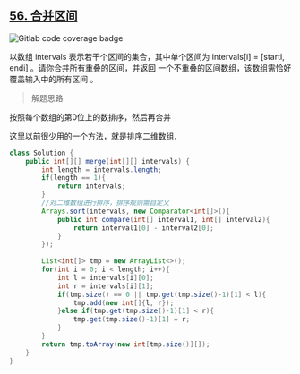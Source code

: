 ## [56. 合并区间](https://leetcode.cn/problems/merge-intervals/)

![Gitlab code coverage badge](https://img.shields.io/badge/难度-中等-yellow)

以数组 intervals 表示若干个区间的集合，其中单个区间为 intervals[i] = [starti, endi] 。请你合并所有重叠的区间，并返回 一个不重叠的区间数组，该数组需恰好覆盖输入中的所有区间 。

> 解题思路

按照每个数组的第0位上的数排序，然后再合并

这里以前很少用的一个方法，就是排序二维数组.

```java
class Solution {
    public int[][] merge(int[][] intervals) {
        int length = intervals.length;
        if(length == 1){
            return intervals;
        }
        //对二维数组进行排序，排序规则需自定义
        Arrays.sort(intervals, new Comparator<int[]>(){
            public int compare(int[] interval1, int[] interval2){
                return interval1[0] - interval2[0];
            }
        });
        
        List<int[]> tmp = new ArrayList<>();
        for(int i = 0; i < length; i++){
            int l = intervals[i][0];
            int r = intervals[i][1];
            if(tmp.size() == 0 || tmp.get(tmp.size()-1)[1] < l){
                tmp.add(new int[]{l, r});
            }else if(tmp.get(tmp.size()-1)[1] < r){
                tmp.get(tmp.size()-1)[1] = r;
            }
        }
        return tmp.toArray(new int[tmp.size()][]);
    }
}
```

